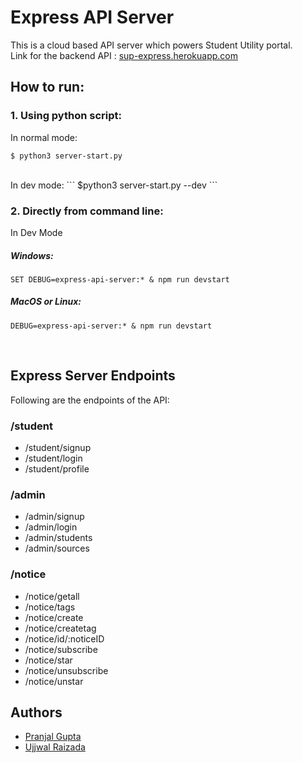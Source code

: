 # Express API Server
This is a cloud based API server which powers Student Utility portal.
<br>
Link for the backend API : [sup-express.herokuapp.com](https://sup-express.herokuapp.com)


## How to run:

### 1. Using python script:

In normal mode:
```
$ python3 server-start.py
```
<br>
In dev mode:
```
$python3 server-start.py --dev
```

### 2. Directly from command line:

In Dev Mode <br>
##### Windows: <br>
```
SET DEBUG=express-api-server:* & npm run devstart
```
##### MacOS or Linux: <br>
```
DEBUG=express-api-server:* & npm run devstart
```
<br>


## Express Server Endpoints 

Following are the endpoints of the API: 

### /student 
 * /student/signup 
 * /student/login
 * /student/profile


### /admin
* /admin/signup
* /admin/login
* /admin/students
* /admin/sources


### /notice 
* /notice/getall
* /notice/tags
* /notice/create
* /notice/createtag
* /notice/id/:noticeID
* /notice/subscribe
* /notice/star
* /notice/unsubscribe
* /notice/unstar


## Authors

* [Pranjal Gupta](https://github.com/PranjalGupta2199)
* [Ujjwal Raizada](https://github.com/ujjwalrox)
